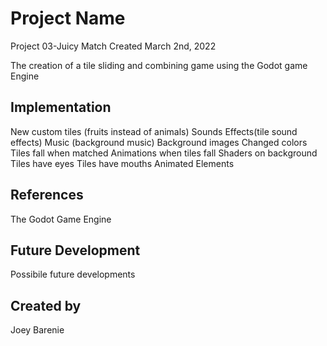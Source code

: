 
# Project Name
Project 03-Juicy Match
Created March 2nd, 2022

The creation of a tile sliding and combining game using the Godot game Engine

## Implementation
New custom tiles (fruits instead of animals)
Sounds Effects(tile sound effects)
Music (background music)
Background images
Changed colors
Tiles fall when matched
Animations when tiles fall
Shaders on background
Tiles have eyes
Tiles have mouths
Animated Elements 
## References
The Godot Game Engine
## Future Development
Possibile future developments 
## Created by
Joey Barenie 
